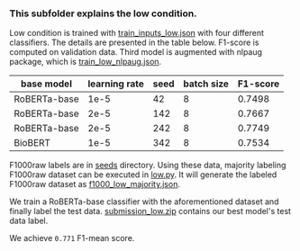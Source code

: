 ### This subfolder explains the low condition.

Low condition is trained with [train_inputs_low.json](train_inputs_low.json) with four different classifiers. The details are presented in the table below. F1-score is computed on validation data. Third model is augmented with nlpaug package, which is [train_low_nlpaug.json](train_low_nlpaug.json).

| base model   | learning rate | seed | batch size | F1-score |
| ------------ | ------------- | ---- | ---------- | -------- |
| RoBERTa-base | 1e-5          | 42   | 8          | 0.7498   |
| RoBERTa-base | 2e-5          | 142  | 8          | 0.7667   |
| RoBERTa-base | 2e-5          | 242  | 8          | 0.7749   |
| BioBERT      | 1e-5          | 342  | 8          | 0.7534   |

F1000raw labels are in [seeds](seeds) directory. Using these data, majority labeling F1000raw dataset can be executed in [low.py](low.py). It will generate the labeled F1000raw dataset as [f1000_low_majority.json](f1000_low_majority.json).

We train a RoBERTa-base classifier with the aforementioned dataset and finally label the test data. [submission_low.zip](submission_low.zip) contains our best model's test data label.

We achieve `0.771` F1-mean score.
